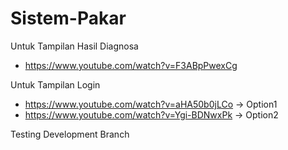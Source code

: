 # Sistem-Pakar

Untuk Tampilan Hasil Diagnosa
  * https://www.youtube.com/watch?v=F3ABpPwexCg

Untuk Tampilan Login
  * https://www.youtube.com/watch?v=aHA50b0jLCo -> Option1
  * https://www.youtube.com/watch?v=Ygi-BDNwxPk -> Option2

Testing Development Branch
